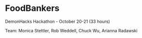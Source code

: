 # FoodBankers

DemonHacks Hackathon - October 20-21 (33 hours)

Team:
Monica Stettler, 
Rob Weddell, 
Chuck Wu, 
Arianna Radawski

